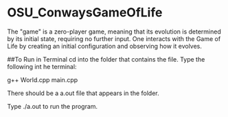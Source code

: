 # OSU_ConwaysGameOfLife
The "game" is a zero-player game, meaning that its evolution is determined by its initial state, requiring no further input. One interacts with the Game of Life by creating an initial configuration and observing how it evolves.

##To Run in Terminal
cd into the folder that contains the file. Type the following int he terminal:

g++ World.cpp main.cpp

There should be a a.out file that appears in the folder.

Type ./a.out to run the program.
